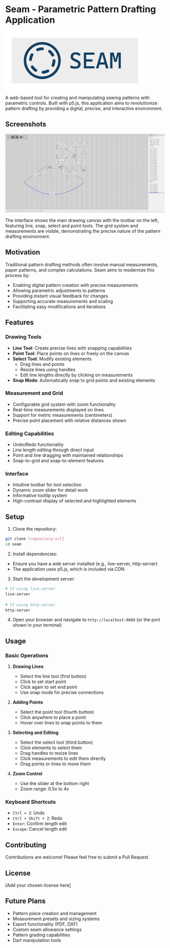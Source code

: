 # Seam - Parametric Pattern Drafting Application

![Seam Logo](./seam-logo.png)

A web-based tool for creating and manipulating sewing patterns with parametric controls. Built with p5.js, this application aims to revolutionize pattern drafting by providing a digital, precise, and interactive environment.

## Screenshots

![Seam Pattern Drafting Interface](https://github.com/DumindaWijesinghe/seam/blob/master/sreenshots/main-interface.jpg?raw=true)

The interface shows the main drawing canvas with the toolbar on the left, featuring line, snap, select and point tools. The grid system and measurements are visible, demonstrating the precise nature of the pattern drafting environment.


## Motivation

Traditional pattern drafting methods often involve manual measurements, paper patterns, and complex calculations. Seam aims to modernize this process by:

- Enabling digital pattern creation with precise measurements
- Allowing parametric adjustments to patterns
- Providing instant visual feedback for changes
- Supporting accurate measurements and scaling
- Facilitating easy modifications and iterations

## Features

### Drawing Tools
- **Line Tool**: Create precise lines with snapping capabilities
- **Point Tool**: Place points on lines or freely on the canvas
- **Select Tool**: Modify existing elements
  - Drag lines and points
  - Resize lines using handles
  - Edit line lengths directly by clicking on measurements
- **Snap Mode**: Automatically snap to grid points and existing elements

### Measurement and Grid
- Configurable grid system with zoom functionality
- Real-time measurements displayed on lines
- Support for metric measurements (centimeters)
- Precise point placement with relative distances shown

### Editing Capabilities
- Undo/Redo functionality
- Line length editing through direct input
- Point and line dragging with maintained relationships
- Snap-to-grid and snap-to-element features

### Interface
- Intuitive toolbar for tool selection
- Dynamic zoom slider for detail work
- Informative tooltip system
- High-contrast display of selected and highlighted elements

## Setup

1. Clone the repository:
```bash
git clone [repository-url]
cd seam
```

2. Install dependencies:
- Ensure you have a web server installed (e.g., live-server, http-server)
- The application uses p5.js, which is included via CDN

3. Start the development server:
```bash
# If using live-server
live-server

# If using http-server
http-server
```

4. Open your browser and navigate to `http://localhost:8080` (or the port shown in your terminal)

## Usage

### Basic Operations

1. **Drawing Lines**
   - Select the line tool (first button)
   - Click to set start point
   - Click again to set end point
   - Use snap mode for precise connections

2. **Adding Points**
   - Select the point tool (fourth button)
   - Click anywhere to place a point
   - Hover over lines to snap points to them

3. **Selecting and Editing**
   - Select the select tool (third button)
   - Click elements to select them
   - Drag handles to resize lines
   - Click measurements to edit them directly
   - Drag points or lines to move them

4. **Zoom Control**
   - Use the slider at the bottom right
   - Zoom range: 0.5x to 4x

### Keyboard Shortcuts

- `Ctrl + Z`: Undo
- `Ctrl + Shift + Z`: Redo
- `Enter`: Confirm length edit
- `Escape`: Cancel length edit

## Contributing

Contributions are welcome! Please feel free to submit a Pull Request.

## License

[Add your chosen license here]

## Future Plans

- Pattern piece creation and management
- Measurement presets and sizing systems
- Export functionality (PDF, DXF)
- Custom seam allowance settings
- Pattern grading capabilities
- Dart manipulation tools 
